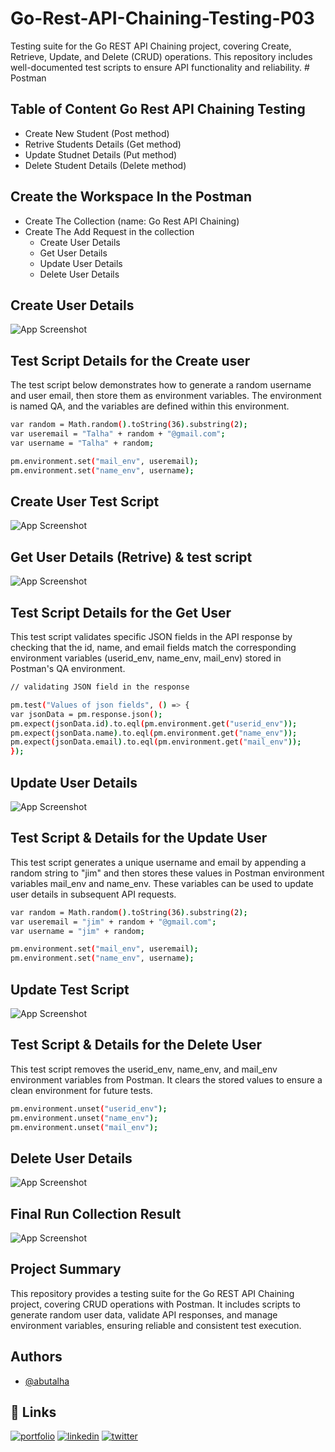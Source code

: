 
# Go-Rest-API-Chaining-Testing-P03

Testing suite for the Go REST API Chaining project, covering Create, Retrieve, Update, and Delete (CRUD) operations. This repository includes well-documented test scripts to ensure API functionality and reliability. # Postman



## Table of Content Go Rest API Chaining Testing 

- Create New Student (Post method)
- Retrive Students Details (Get method)
- Update Studnet Details (Put method)
- Delete Student Details (Delete method)




## Create the Workspace In the Postman  

- Create The Collection (name: Go Rest API Chaining)
- Create The Add Request in the collection
    - Create User Details 
    - Get User Details
    - Update User Details
    - Delete User Details



## Create User Details 

![App Screenshot](https://raw.githubusercontent.com/md-abutalha/Go-Rest-API-Chaining-Testing-P03/master/go-rest-project-screenshots/create_user-01.png)


## Test Script Details for the Create user 

The test script below demonstrates how to generate a random username and user email, then store them as environment variables. The environment is named QA, and the variables are defined within this environment.

```bash
var random = Math.random().toString(36).substring(2);
var useremail = "Talha" + random + "@gmail.com";
var username = "Talha" + random;

pm.environment.set("mail_env", useremail);
pm.environment.set("name_env", username);
```

## Create User Test Script

![App Screenshot](https://raw.githubusercontent.com/md-abutalha/Go-Rest-API-Chaining-Testing-P03/master/go-rest-project-screenshots/create_user_test_script_02.png)

## Get User Details (Retrive) & test script 

![App Screenshot](https://raw.githubusercontent.com/md-abutalha/Go-Rest-API-Chaining-Testing-P03/master/go-rest-project-screenshots/get_user_details_01.png)

## Test Script Details for the Get User  

This test script validates specific JSON fields in the API response by checking that the id, name, and email fields match the corresponding environment variables (userid_env, name_env, mail_env) stored in Postman's QA environment.

```bash
// validating JSON field in the response 

pm.test("Values of json fields", () => {
var jsonData = pm.response.json();
pm.expect(jsonData.id).to.eql(pm.environment.get("userid_env"));
pm.expect(jsonData.name).to.eql(pm.environment.get("name_env"));
pm.expect(jsonData.email).to.eql(pm.environment.get("mail_env"));
});
```

## Update User Details

![App Screenshot](https://raw.githubusercontent.com/md-abutalha/Go-Rest-API-Chaining-Testing-P03/master/go-rest-project-screenshots/update_user_details_01.png)

## Test Script & Details for the Update User 
This test script generates a unique username and email by appending a random string to "jim" and then stores these values in Postman environment variables mail_env and name_env. These variables can be used to update user details in subsequent API requests.
```bash
var random = Math.random().toString(36).substring(2);
var useremail = "jim" + random + "@gmail.com";
var username = "jim" + random;

pm.environment.set("mail_env", useremail);
pm.environment.set("name_env", username);
```
## Update Test Script 

![App Screenshot](https://raw.githubusercontent.com/md-abutalha/Go-Rest-API-Chaining-Testing-P03/master/go-rest-project-screenshots/update_user_details_script_02.png)


## Test Script & Details for the Delete User
This test script removes the userid_env, name_env, and mail_env environment variables from Postman. It clears the stored values to ensure a clean environment for future tests.

```bash
pm.environment.unset("userid_env");
pm.environment.unset("name_env");
pm.environment.unset("mail_env");
```

## Delete User Details 

![App Screenshot](https://raw.githubusercontent.com/md-abutalha/Go-Rest-API-Chaining-Testing-P03/master/go-rest-project-screenshots/delete_user_details_01.png)

## Final Run Collection Result
![App Screenshot](https://raw.githubusercontent.com/md-abutalha/Go-Rest-API-Chaining-Testing-P03/master/go-rest-project-screenshots/final_run_collection_result.png)

## Project Summary

This repository provides a testing suite for the Go REST API Chaining project, covering CRUD operations with Postman. It includes scripts to generate random user data, validate API responses, and manage environment variables, ensuring reliable and consistent test execution.

## Authors

- [@abutalha](https://github.com/md-abutalha)


## 🔗 Links
[![portfolio](https://img.shields.io/badge/my_portfolio-000?style=for-the-badge&logo=ko-fi&logoColor=white)](https://github.com/md-abutalha)
[![linkedin](https://img.shields.io/badge/linkedin-0A66C2?style=for-the-badge&logo=linkedin&logoColor=white)](https://www.linkedin.com/in/abu-talha1/)
[![twitter](https://img.shields.io/badge/twitter-1DA1F2?style=for-the-badge&logo=twitter&logoColor=white)](https://x.com/abu_talha0x)
